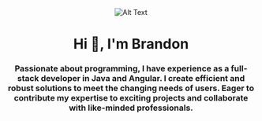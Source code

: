 
<div id="header" align="center">
    <img src="https://media.giphy.com/media/077i6AULCXc0FKTj9s/giphy.gif" alt="Alt Text">
    <h1 align="center">Hi 👋, I'm Brandon</h1>
    <h3 align="center">Passionate about programming, I have experience as a full-stack developer in Java and Angular.
        I create efficient and robust solutions to meet the changing needs of users. Eager to contribute my expertise to
        exciting projects and
        collaborate with like-minded professionals.</h3>
</div>

